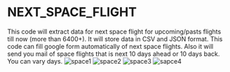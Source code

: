 # NEXT_SPACE_FLIGHT
This code will extract data for next space flight for upcoming/pasts flights till now (more than 6400+). It will store data in CSV and JSON format. 
This code can fill google form automatically of next space flights. Also it will send you mail of space flights that is next 10 days ahead or 10 days back. You can vary days.
![space1](https://user-images.githubusercontent.com/56760923/220938275-527c96c0-715e-42f0-9422-d7e6b764542a.PNG)
![space2](https://user-images.githubusercontent.com/56760923/220938310-440a7dbb-1633-4c01-ae49-0a50edcc31c3.PNG)
![space3](https://user-images.githubusercontent.com/56760923/220938333-27d8d58c-e998-4dd2-8c06-562ce2c957ee.PNG)
![sapce4](https://user-images.githubusercontent.com/56760923/220938750-6005ef68-0c78-4f00-833f-10b9e4617a6e.PNG)
